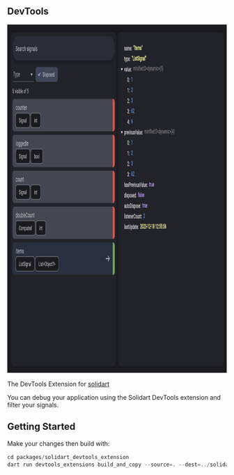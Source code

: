 ## DevTools

<img src="https://raw.githubusercontent.com/nank1ro/solidart/main/assets/devtools.png" height="800">

The DevTools Extension for [solidart](https://pub.dev/packages/solidart)

You can debug your application using the Solidart DevTools extension and filter your signals.

## Getting Started

Make your changes then build with:
```dart
cd packages/solidart_devtools_extension
dart run devtools_extensions build_and_copy --source=. --dest=../solidart/extension/devtools
```
